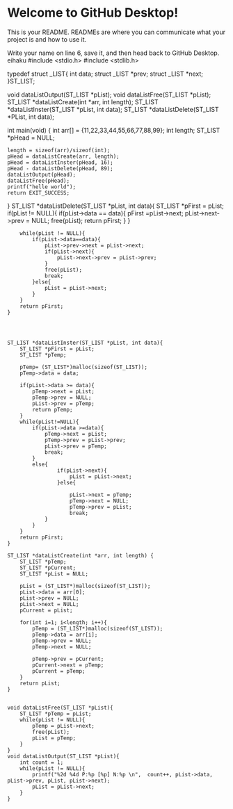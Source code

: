 # Welcome to GitHub Desktop!

This is your README. READMEs are where you can communicate what your project is and how to use it.

Write your name on line 6, save it, and then head back to GitHub Desktop.
eihaku
#include <stdio.h>
#include <stdlib.h>

typedef struct _LIST{
    int data;
    struct _LIST *prev;
    struct _LIST *next;
}ST_LIST;

void dataListOutput(ST_LIST *pList);
void dataListFree(ST_LIST *pList);
ST_LIST *dataListCreate(int *arr, int length);
ST_LIST *dataListInster(ST_LIST *pList, int data);
ST_LIST *dataListDelete(ST_LIST *PList, int data);

int main(void)
{
    int arr[] = {11,22,33,44,55,66,77,88,99};
    int length;
    ST_LIST *pHead = NULL;
    
    length = sizeof(arr)/sizeof(int);
    pHead = dataListCreate(arr, length);
    pHead = dataListInster(pHead, 16);
    pHead - dataListDelete(pHead, 89);
    dataListOutput(pHead);
    dataListFree(pHead);
    printf("helle world");
    return EXIT_SUCCESS;
}
    ST_LIST *dataListDelete(ST_LIST *pList, int data){
        ST_LIST *pFirst = pList;
        if(pList != NULL){
            if(pList->data == data){
                pFirst =pList->next;
                pList->next->prev = NULL;
                free(pList);
                return pFirst;
            }
        }
        
        while(pList != NULL){
            if(pList->data==data){
                pList->prev->next = pList->next;
                if(pList->next){
                    pList->next->prev = pList->prev;
                }
                free(pList);
                break;
            }else{
                pList = pList->next;
            }
        }
        return pFirst;
    }




    ST_LIST *dataListInster(ST_LIST *pList, int data){
        ST_LIST *pFirst = pList;
        ST_LIST *pTemp;
        
        pTemp= (ST_LIST*)malloc(sizeof(ST_LIST));
        pTemp->data = data;
        
        if(pList->data >= data){
            pTemp->next = pList;
            pTemp->prev = NULL;
            pList->prev = pTemp;
            return pTemp;
        }
        while(pList!=NULL){
            if(pList->data >=data){
                pTemp->next = pList;
                pTemp->prev = pList->prev;
                pList->prev = pTemp;
                break;
            }
            else{
                    if(pList->next){
                        pList = pList->next;
                    }else{
                        
                        pList->next = pTemp;
                        pTemp->next = NULL;
                        pTemp->prev = pList;
                        break;
                }
            }
        }
        return pFirst;
    }
    
    ST_LIST *dataListCreate(int *arr, int length) {
        ST_LIST *pTemp;
        ST_LIST *pCurrent;
        ST_LIST *pList = NULL;
        
        pList = (ST_LIST*)malloc(sizeof(ST_LIST));
        pList->data = arr[0];
        pList->prev = NULL;
        pList->next = NULL;
        pCurrent = pList;
        
        for(int i=1; i<length; i++){
            pTemp = (ST_LIST*)malloc(sizeof(ST_LIST));
            pTemp->data = arr[i];
            pTemp->prev = NULL;
            pTemp->next = NULL;
            
            pTemp->prev = pCurrent;
            pCurrent->next = pTemp;
            pCurrent = pTemp;
        }
        return pList;
    }
    
    
    void dataListFree(ST_LIST *pList){
        ST_LIST *pTemp = pList;
        while(pList != NULL){
            pTemp = pList->next;
            free(pList);
            pList = pTemp;
        }
    }
    void dataListOutput(ST_LIST *pList){
        int count = 1;
        while(pList != NULL){
            printf("%2d %4d P:%p [%p] N:%p \n",  count++, pList->data, pList->prev, pList, pList->next);
            pList = pList->next;
        }
    }
    

